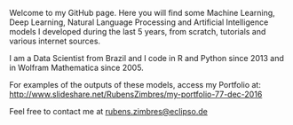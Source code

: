 Welcome to my GitHub page. Here you will find some Machine Learning, Deep Learning, Natural Language Processing and Artificial Intelligence models I developed during the last 5 years, from scratch, tutorials and various internet sources.

I am a Data Scientist from Brazil and I code in R and Python since 2013 and in Wolfram Mathematica since 2005.

For examples of the outputs of these models, access my Portfolio at: http://www.slideshare.net/RubensZimbres/my-portfolio-77-dec-2016

Feel free to contact me at rubens.zimbres@eclipso.de

